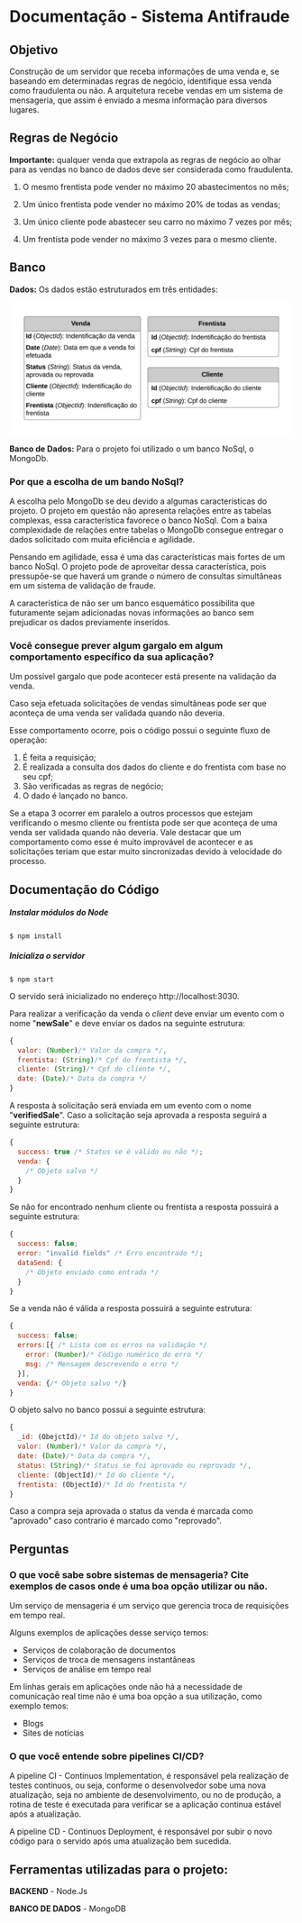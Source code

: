# Documentação - Sistema Antifraude

## Objetivo

Construção de um servidor que receba informações de uma venda e, se baseando em determinadas regras de negócio, identifique essa venda como fraudulenta ou não. A arquitetura recebe vendas em um sistema de mensageria, que assim é enviado a mesma informação para diversos lugares.

## Regras de Negócio

**Importante:** qualquer venda que extrapola as regras de negócio ao olhar para as vendas no banco de dados deve ser considerada como fraudulenta.

1. O mesmo frentista pode vender no máximo 20 abastecimentos no mês;

2. Um único frentista pode vender no máximo 20% de todas as vendas;

3. Um único cliente pode abastecer seu carro no máximo 7 vezes por mês;

4. Um frentista pode vender no máximo 3 vezes para o mesmo cliente.

## Banco

**Dados:** Os dados estão estruturados em três entidades:

![Modelo das entidades](img/fig01.png)

**Banco de Dados:** Para o projeto foi utilizado o um banco NoSql, o MongoDb.

### Por que a escolha de um bando NoSql?

A escolha pelo MongoDb se deu devido a algumas características do projeto. O projeto em questão não apresenta relações entre as tabelas complexas, essa característica favorece o banco NoSql. Com a baixa complexidade de relações entre tabelas o MongoDb consegue entregar o dados solicitado com muita eficiência e agilidade.

Pensando em agilidade, essa é uma das características mais fortes de um banco NoSql. O projeto pode de aproveitar dessa característica, pois pressupõe-se que haverá um grande o número de consultas simultâneas em um sistema de validação de fraude.

A característica de não ser um banco esquemático possibilita que futuramente sejam adicionadas novas informações ao banco sem prejudicar os dados previamente inseridos.

### Você consegue prever algum gargalo em algum comportamento específico da sua aplicação?

Um possível gargalo que pode acontecer está presente na validação da venda.

Caso seja efetuada solicitações de vendas simultâneas pode ser que aconteça de uma venda ser validada quando não deveria.

Esse comportamento ocorre, pois o código possui o seguinte fluxo de operação:

1. É feita a requisição;
2. É realizada a consulta dos dados do cliente e do frentista com base no seu cpf;
3. São verificadas as regras de negócio;
4. O dado é lançado no banco.

Se a etapa 3 ocorrer em paralelo a outros processos que estejam verificando o mesmo cliente ou frentista pode ser que aconteça de uma venda ser validada quando não deveria. Vale destacar que um comportamento como esse é muito improvável de acontecer e as solicitações teriam que estar muito sincronizadas devido à velocidade do processo.

## Documentação do Código

##### Instalar módulos do Node

`$ npm install`

##### Inicializa o servidor

`$ npm start`

O servido será inicializado no endereço http://localhost:3030.

Para realizar a verificação da venda o _client_ deve enviar um evento com o nome "**newSale**" e deve enviar os dados na seguinte estrutura:

```js
{
  valor: (Number)/* Valor da compra */,
  frentista: (String)/* Cpf do frentista */,
  cliente: (String)/* Cpf do cliente */,
  date: (Date)/* Data da compra */
}
```

A resposta à solicitação será enviada em um evento com o nome "**verifiedSale**".
Caso a solicitação seja aprovada a resposta seguirá a seguinte estrutura:

```js
{
  success: true /* Status se é válido ou não */;
  venda: {
    /* Objeto salvo */
  }
}
```

Se não for encontrado nenhum cliente ou frentista a resposta possuirá a seguinte estrutura:

```js
{
  success: false;
  error: "invalid fields" /* Erro encontrado */;
  dataSend: {
    /* Objeto enviado como entrada */
  }
}
```

Se a venda não é válida a resposta possuirá a seguinte estrutura:

```js
{
  success: false;
  errors:[{ /* Lista com os erros na validação */
    error: (Number)/* Código numérico do erro */
    msg: /* Mensagem descrevendo o erro */
  }],
  venda: {/* Objeto salvo */}
}
```

O objeto salvo no banco possui a seguinte estrutura:

```js
{
  _id: (ObejctId)/* Id do objeto salvo */,
  valor: (Number)/* Valor da compra */,
  date: (Date)/* Data da compra */,
  status: (String)/* Status se foi aprovado ou reprovado */,
  cliente: (ObjectId)/* Id do cliente */,
  frentista: (ObjectId)/* Id do frentista */
}
```

Caso a compra seja aprovada o status da venda é marcada como "aprovado" caso contrario é marcado como "reprovado".

## Perguntas

### O que você sabe sobre sistemas de mensageria? Cite exemplos de casos onde é uma boa opção utilizar ou não.

Um serviço de mensageria é um serviço que gerencia troca de requisições em tempo real.

Alguns exemplos de aplicações desse serviço temos:

- Serviços de colaboração de documentos
- Serviços de troca de mensagens instantâneas
- Serviços de análise em tempo real

Em linhas gerais em aplicações onde não há a necessidade de comunicação real time não é uma boa opção a sua utilização, como exemplo temos:

- Blogs
- Sites de notícias

### O que você entende sobre pipelines CI/CD?

A pipeline CI - Continuos Implementation, é responsável pela realização de testes contínuos, ou seja, conforme o desenvolvedor sobe uma nova atualização, seja no ambiente de desenvolvimento, ou no de produção, a rotina de teste é executada para verificar se a aplicação continua estável após a atualização.

A pipeline CD - Continuos Deployment, é responsável por subir o novo código para o servido após uma atualização bem sucedida.

## Ferramentas utilizadas para o projeto:

**BACKEND** - Node.Js

**BANCO DE DADOS** - MongoDB
